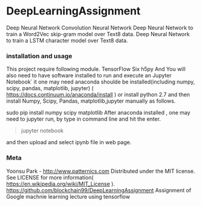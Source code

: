 # DeepLearningAssignment
Deep Neural Network
Convolution Neural Network
Deep Neural Network to train a Word2Vec skip-gram model over Text8 data.
Deep Neural Network to train a LSTM character model over Text8 data.
### installation and usage
This project require following module.
TensorFlow
Six
h5py
And You will also need to have software installed to run and execute an Jupyter Notebook`
it one may need anaconda shoulde be installed(including numpy, scipy, pandas, matplotlib, jupyter) ( https://docs.continuum.io/anaconda/install ) or install python 2.7 and then install Numpy, Scipy, Pandas, matplotlib,jupyter manually as follows.

sudo pip install numpy scipy matplotlib
After anaconda installed , one may need to jupyter run, by type in command line and hit the enter.

> jupyter notebook

and then upload and select ipynb file in web page.

### Meta

Yoonsu Park - http://www.patternics.com Distributed under the MIT license. See LICENSE for more information( https://en.wikipedia.org/wiki/MIT_License ). https://github.com/blockchain99/DeepLearningAssignment
Assignment of Google machnie learning lecture using tensorflow 
